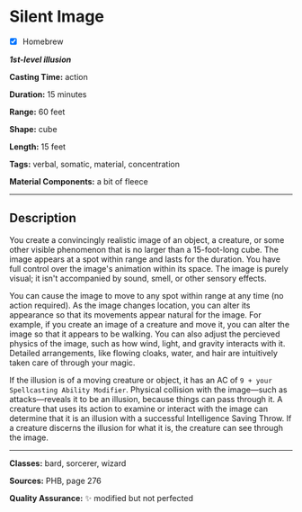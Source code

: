 # Silent Image

- [x] Homebrew

***1st-level illusion***

**Casting Time:** action

**Duration:** 15 minutes

**Range:** 60 feet

**Shape:** cube

**Length:** 15 feet

**Tags:** verbal, somatic, material, concentration

**Material Components:** a bit of fleece

---

## Description
You create a convincingly realistic image of an object, a creature, or some other visible phenomenon that is no larger than a 15-foot-long cube.
The image appears at a spot within range and lasts for the duration.
You have full control over the image's animation within its space.
The image is purely visual; it isn't accompanied by sound, smell, or other sensory effects.

You can cause the image to move to any spot within range at any time (no action required).
As the image changes location, you can alter its appearance so that its movements appear natural for the image.
For example, if you create an image of a creature and move it, you can alter the image so that it appears to be walking.
You can also adjust the percieved physics of the image, such as how wind, light, and gravity interacts with it.
Detailed arrangements, like flowing cloaks, water, and hair are intuitively taken care of through your magic.

If the illusion is of a moving creature or object, it has an AC of `9 + your Spellcasting Ability Modifier`.
Physical collision with the image&mdash;such as attacks&mdash;reveals it to be an illusion, because things can pass through it.
A creature that uses its action to examine or interact with the image can determine that it is an illusion with a successful Intelligence Saving Throw.
If a creature discerns the illusion for what it is, the creature can see through the image.

---

**Classes:** bard, sorcerer, wizard

**Sources:** PHB, page 276

**Quality Assurance:** :sparkles: modified but not perfected
